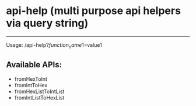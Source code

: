﻿# api-help (multi purpose api helpers via query string) 
 ---
Usage:
/api-help?$function_name1=$value1

Available APIs:
---

* fromHexToInt
* fromIntToHex
* fromHexListToIntList
* fromIntListToHexList
